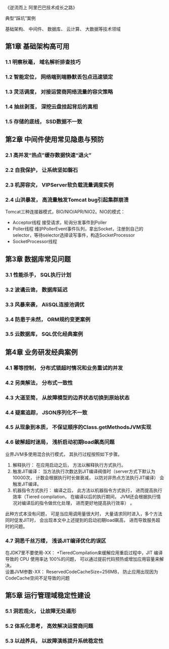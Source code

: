 《逆流而上 阿里巴巴技术成长之路》

典型“踩坑”案例

基础架构、 中间件、 数据库、 云计算、 大数据等技术领域
## 第1章 基础架构高可用
### 1.1 明察秋毫， 域名解析排查技巧
### 1.2 智能定位， 网络端到端静默丢包点迅速锁定
### 1.3 灵活调度， 对接运营商网络流量的容灾策略
### 1.4 抽丝剥茧， 深挖云盘挂起背后的真相
### 1.5 存储的底线， SSD数据不一致

## 第2章 中间件使用常见隐患与预防
### 2.1 高并发“热点”缓存数据快速“退火”
### 2.2 自我保护， 让系统坚如磐石
### 2.3 机房容灾， VIPServer软负载流量调度实例
### 2.4 山洪暴发， 高流量触发Tomcat bug引起集群崩溃
Tomcat三种连接器模式，BIO/NIO/APR/NIO2。NIO的模式：
* Acceptor线程 接受请求，轮询分发事件到Poller
* Poller线程 维护PollerEvent事件队列，拿出Socket，注册到自己的selector，等待selector选择读写事件，构造SocketProcessor
* SocketProcessor线程

## 第3章 数据库常见问题
### 3.1 性能杀手， SQL执行计划
### 3.2 波谲云诡， 数据库延迟
### 3.3 风暴来袭， AliSQL连接池调优
### 3.4 防患于未然， ORM规约变更案例
### 3.5 云数据库， SQL优化经典案例

## 第4章 业务研发经典案例
### 4.1 幂等控制， 分布式锁超时情况和业务重试的并发
### 4.2 另类解法， 分布式一致性
### 4.3 大道至简， 从故障模型的边界状态切换到原始状态
### 4.4 疑案追踪， JSON序列化不一致
### 4.5 从现象到本质， 不保证顺序的Class.getMethodsJVM实现
### 4.6 破解**超时**迷局， 浅析启动初期load飙高问题
业界JVM多使用混合执行模式， 其执行过程按照如下步骤。
1. 解释执行： 在应用启动之后， 方法以解释执行方式执行。
2. 触发JIT编译： 当方法执行次数达到JIT编译阀值时（server方式下默认为 10000次， 计数会根据执行时长做衰减， 以防对非热点方法执行JIT编译） 会触发JIT编译。
3. 机器指令方式执行： 编译之后， 此方法以机器指令方式执行， 进而提高执行效率（Tiered compilation， 在编译以后的执行期间， JVM还会根据执行情况对编译后的指令做优化处理， 进而更好地提高执行效率） 。

此种方式本没有问题， 可是当应用调用量很大时， 大量请求同时进入，多个方法同时促发JIT时， 会出现本文中上述提到的启动初期load飙高， 进而导致服务超时的问题。 

### 4.7 洞悉千丝万缕， 浅谈JIT编译优化的误区
在JDK7里不要使用-XX： +TieredCompilation来缓解应用重启过程中，JIT 编译导致的 CPU 使用率达 100%的问题， 可以通过提前代码预热或增加应用容量来解决。<br/>
设置JVM参数-XX： ReservedCodeCacheSize=256MB， 防止应用出现因为CodeCache空间不足导致的问题

## 第5章 运行管理域稳定性建设
### 5.1 洞若观火， 让故障无处遁形
### 5.2 体系化思考， 高效解决运营商问题
### 5.3 以战养兵， 以故障演练提升系统稳定性